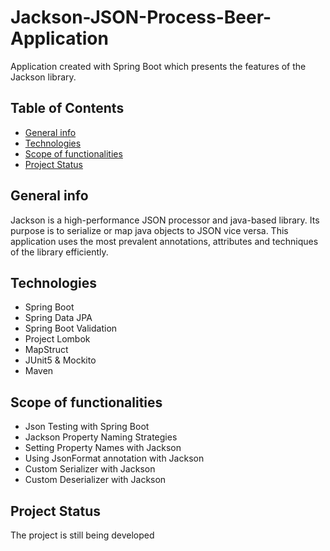 # Jackson-JSON-Process-Beer-Application
Application created with Spring Boot which presents the features of the Jackson library. 
## Table of Contents
* [General info](#general-info)
* [Technologies](#technologies)
* [Scope of functionalities](#scope-of-functionalities)
* [Project Status](#project-status)

## General info
Jackson is a high-performance JSON processor and java-based library. Its purpose is to serialize or map java objects to JSON vice versa. This application uses the most prevalent annotations, attributes and techniques of the library efficiently.
## Technologies
* Spring Boot
* Spring Data JPA
* Spring Boot Validation
* Project Lombok
* MapStruct
* JUnit5 & Mockito
* Maven
## Scope of functionalities
* Json Testing with Spring Boot
* Jackson Property Naming Strategies
* Setting Property Names with Jackson
* Using JsonFormat annotation with Jackson
* Custom Serializer with Jackson
* Custom Deserializer with Jackson
## Project Status
The project is still being developed
